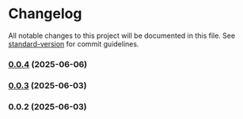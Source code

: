 # Changelog

All notable changes to this project will be documented in this file. See [standard-version](https://github.com/conventional-changelog/standard-version) for commit guidelines.

### [0.0.4](https://github.com/Swayamgour/DemoReactNative/compare/v0.0.3...v0.0.4) (2025-06-06)

### [0.0.3](https://github.com/Swayamgour/DemoReactNative/compare/v0.0.2...v0.0.3) (2025-06-03)

### 0.0.2 (2025-06-03)
